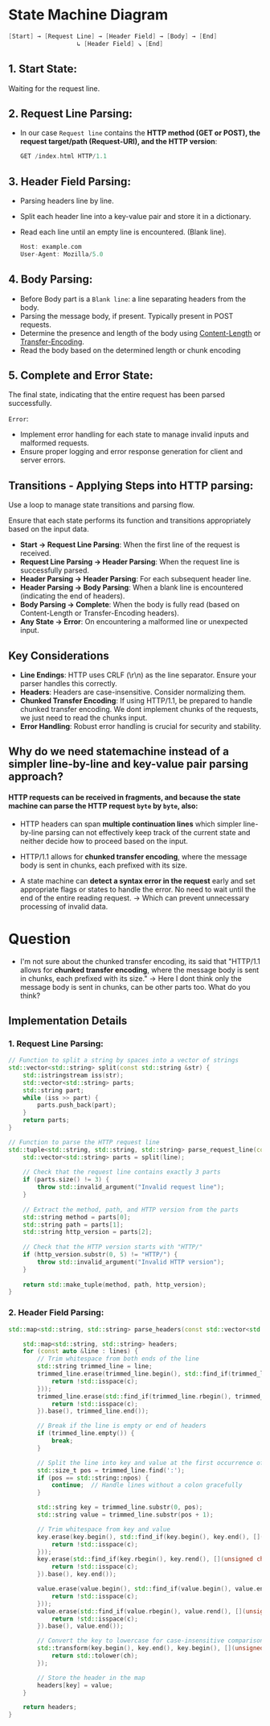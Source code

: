 # State Machine Diagram
```c++
[Start] → [Request Line] → [Header Field] → [Body] → [End]
                   ↳ [Header Field] ↘ [End]
```


## 1. Start State:
Waiting for the request line.

## 2. Request Line Parsing:

- In our case `Request line` contains the **HTTP method (GET or POST), the request target/path (Request-URI), and the HTTP version**:

    ```c++
    GET /index.html HTTP/1.1
    ```

## 3. Header Field Parsing:
- Parsing headers line by line.
- Split each header line into a key-value pair and store it in a dictionary.
- Read each line until an empty line is encountered. (Blank line).

    ```c++
    Host: example.com
    User-Agent: Mozilla/5.0
    ```

## 4. Body Parsing:
- Before Body part is a `Blank line`: a line separating headers from the body.
- Parsing the message body, if present. Typically present in POST requests.
- Determine the presence and length of the body using [Content-Length](/doc/background_knowledge.md#definitions) or [Transfer-Encoding](/doc/HTTP/general_1.1.md#2-transfer-encoding).
- Read the body based on the determined length or chunk encoding

## 5. Complete and Error State:
The final state, indicating that the entire request has been parsed successfully.

`Error`: 
- Implement error handling for each state to manage invalid inputs and malformed requests.
- Ensure proper logging and error response generation for client and server errors.

## Transitions - Applying Steps into HTTP parsing:
Use a loop to manage state transitions and parsing flow.

Ensure that each state performs its function and transitions appropriately based on the input data.

- **Start -> Request Line Parsing**: When the first line of the request is received.
- **Request Line Parsing -> Header Parsing**: When the request line is successfully parsed.
- **Header Parsing -> Header Parsing**: For each subsequent header line.
- **Header Parsing -> Body Parsing**: When a blank line is encountered (indicating the end of headers).
- **Body Parsing -> Complete**: When the body is fully read (based on Content-Length or Transfer-Encoding headers).
- **Any State -> Error**: On encountering a malformed line or unexpected input.


## Key Considerations
- **Line Endings**: HTTP uses CRLF (\r\n) as the line separator. Ensure your parser handles this correctly.
- **Headers**: Headers are case-insensitive. Consider normalizing them.
- **Chunked Transfer Encoding**: If using HTTP/1.1, be prepared to handle chunked transfer encoding. We dont implement chunks of the requests, we just need to read the chunks input.
- **Error Handling**: Robust error handling is crucial for security and stability.


## Why do we need statemachine instead of a simpler line-by-line and key-value pair parsing approach?

#### HTTP requests can be received in fragments, and because the state machine can parse the HTTP request `byte` by `byte`, also:

- HTTP headers can span **multiple continuation lines** which simpler line-by-line parsing can not effectively keep track of the current state and neither decide how to proceed based on the input.

- HTTP/1.1 allows for **chunked transfer encoding**, where the message body is sent in chunks, each prefixed with its size.

- A state machine can **detect a syntax error in the request** early and set appropriate flags or states to handle the error. No need to wait until the end of the entire reading request. -> Which can prevent unnecessary processing of invalid data.

# Question

- I'm not sure about the chunked transfer encoding, its said that "HTTP/1.1 allows for **chunked transfer encoding**, where the message body is sent in chunks, each prefixed with its size."
-> Here I dont think only the message body is sent in chunks, can be other parts too. What do you think?

## Implementation Details

### 1. Request Line Parsing:

```c++
// Function to split a string by spaces into a vector of strings
std::vector<std::string> split(const std::string &str) {
    std::istringstream iss(str);
    std::vector<std::string> parts;
    std::string part;
    while (iss >> part) {
        parts.push_back(part);
    }
    return parts;
}

// Function to parse the HTTP request line
std::tuple<std::string, std::string, std::string> parse_request_line(const std::string &line) {
    std::vector<std::string> parts = split(line);
    
    // Check that the request line contains exactly 3 parts
    if (parts.size() != 3) {
        throw std::invalid_argument("Invalid request line");
    }
    
    // Extract the method, path, and HTTP version from the parts
    std::string method = parts[0];
    std::string path = parts[1];
    std::string http_version = parts[2];
    
    // Check that the HTTP version starts with "HTTP/"
    if (http_version.substr(0, 5) != "HTTP/") {
        throw std::invalid_argument("Invalid HTTP version");
    }
    
    return std::make_tuple(method, path, http_version);
}
```

### 2. Header Field Parsing:
```c++
std::map<std::string, std::string> parse_headers(const std::vector<std::string> &lines) {

    std::map<std::string, std::string> headers;
    for (const auto &line : lines) {
        // Trim whitespace from both ends of the line
        std::string trimmed_line = line;
        trimmed_line.erase(trimmed_line.begin(), std::find_if(trimmed_line.begin(), trimmed_line.end(), [](unsigned char c) {
            return !std::isspace(c);
        }));
        trimmed_line.erase(std::find_if(trimmed_line.rbegin(), trimmed_line.rend(), [](unsigned char c) {
            return !std::isspace(c);
        }).base(), trimmed_line.end());

        // Break if the line is empty or end of headers
        if (trimmed_line.empty()) {
            break;
        }

        // Split the line into key and value at the first occurrence of ':'
        std::size_t pos = trimmed_line.find(':');
        if (pos == std::string::npos) {
            continue;  // Handle lines without a colon gracefully
        }

        std::string key = trimmed_line.substr(0, pos);
        std::string value = trimmed_line.substr(pos + 1);

        // Trim whitespace from key and value
        key.erase(key.begin(), std::find_if(key.begin(), key.end(), [](unsigned char c) {
            return !std::isspace(c);
        }));
        key.erase(std::find_if(key.rbegin(), key.rend(), [](unsigned char c) {
            return !std::isspace(c);
        }).base(), key.end());

        value.erase(value.begin(), std::find_if(value.begin(), value.end(), [](unsigned char c) {
            return !std::isspace(c);
        }));
        value.erase(std::find_if(value.rbegin(), value.rend(), [](unsigned char c) {
            return !std::isspace(c);
        }).base(), value.end());

        // Convert the key to lowercase for case-insensitive comparison
        std::transform(key.begin(), key.end(), key.begin(), [](unsigned char ch) {
            return std::tolower(ch);
        });

        // Store the header in the map
        headers[key] = value;
    }

    return headers;
}
```